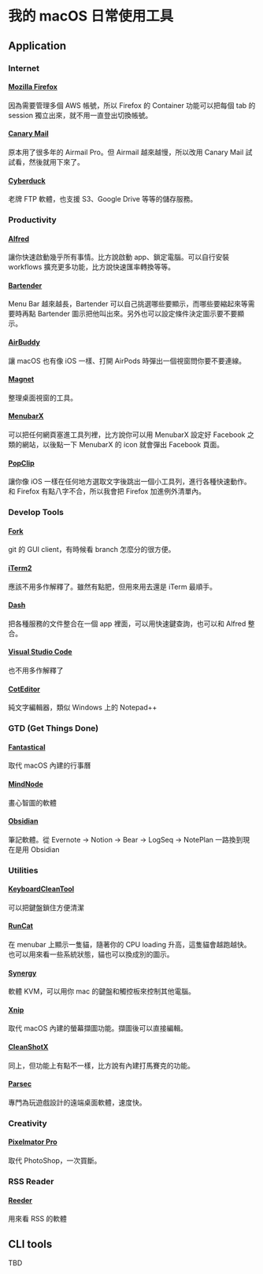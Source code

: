 # 我的 macOS 日常使用工具
## Application
### Internet
#### [Mozilla Firefox](https://www.mozilla.org/zh-TW/firefox/new/)
因為需要管理多個 AWS 帳號，所以 Firefox 的 Container 功能可以把每個 tab 的 session 獨立出來，就不用一直登出切換帳號。
#### [Canary Mail](https://canarymail.io/)
原本用了很多年的 Airmail Pro。但 Airmail 越來越慢，所以改用 Canary Mail 試試看，然後就用下來了。
#### [Cyberduck](https://cyberduck.io/)
老牌 FTP 軟體，也支援 S3、Google Drive 等等的儲存服務。
### Productivity
#### [Alfred](https://www.alfredapp.com/)
讓你快速啟動幾乎所有事情。比方說啟動 app、鎖定電腦。可以自行安裝 workflows 擴充更多功能，比方說快速匯率轉換等等。
#### [Bartender](https://www.macbartender.com/)
Menu Bar 越來越長，Bartender 可以自己挑選哪些要顯示，而哪些要縮起來等需要時再點 Bartender 圖示把他叫出來。另外也可以設定條件決定圖示要不要顯示。
#### [AirBuddy](https://v2.airbuddy.app/)
讓 macOS 也有像 iOS 一樣、打開 AirPods 時彈出一個視窗問你要不要連線。
#### [Magnet](https://apps.apple.com/tw/app/magnet/id441258766?mt=12)
整理桌面視窗的工具。
#### [MenubarX](https://menubarx.app/)
可以把任何網頁塞進工具列裡，比方說你可以用 MenubarX 設定好 Facebook 之類的網站，以後點一下 MenubarX 的 icon 就會彈出 Facebook 頁面。
#### [PopClip](https://pilotmoon.com/popclip/)
讓你像 iOS 一樣在任何地方選取文字後跳出一個小工具列，進行各種快速動作。和 Firefox 有點八字不合，所以我會把 Firefox 加進例外清單內。
### Develop Tools
#### [Fork](https://git-fork.com/)
git 的 GUI client，有時候看 branch 怎麼分的很方便。
#### [iTerm2](https://iterm2.com/)
應該不用多作解釋了。雖然有點肥，但用來用去還是 iTerm 最順手。
#### [Dash](https://kapeli.com/dash)
把各種服務的文件整合在一個 app 裡面，可以用快速鍵查詢，也可以和 Alfred 整合。
#### [Visual Studio Code](https://code.visualstudio.com/)
也不用多作解釋了
#### [CotEditor](https://coteditor.com/)
純文字編輯器，類似 Windows 上的 Notepad++
### GTD (Get Things Done)
#### [Fantastical](https://flexibits.com/fantastical)
取代 macOS 內建的行事曆
#### [MindNode](https://www.mindnode.com/)
畫心智圖的軟體
#### [Obsidian](https://obsidian.md/)
筆記軟體。從 Evernote -> Notion -> Bear -> LogSeq -> NotePlan 一路換到現在是用 Obsidian
### Utilities
#### [KeyboardCleanTool](https://folivora.ai/keyboardcleantool)
可以把鍵盤鎖住方便清潔
#### [RunCat](https://kyome.io/runcat/index.html?lang=en)
在 menubar 上顯示一隻貓，隨著你的 CPU loading 升高，這隻貓會越跑越快。也可以用來看一些系統狀態，貓也可以換成別的圖示。
#### [Synergy](https://symless.com/synergy)
軟體 KVM，可以用你 mac 的鍵盤和觸控板來控制其他電腦。
#### [Xnip](https://www.xnipapp.com/)
取代 macOS 內建的螢幕擷圖功能。擷圖後可以直接編輯。
#### [CleanShotX](https://cleanshot.com/)
同上，但功能上有點不一樣，比方說有內建打馬賽克的功能。
#### [Parsec](https://parsec.app/)
專門為玩遊戲設計的遠端桌面軟體，速度快。
### Creativity
#### [Pixelmator Pro](https://www.pixelmator.com/pro/)
取代 PhotoShop，一次買斷。
### RSS Reader
#### [Reeder](https://reederapp.com/)
用來看 RSS 的軟體

## CLI tools
TBD